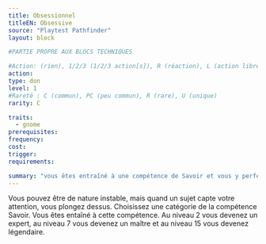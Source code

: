 ```yaml
---
title: Obsessionnel
titleEN: Obsessive
source: "Playtest Pathfinder"
layout: block

#PARTIE PROPRE AUX BLOCS TECHNIQUES

#Action: (rien), 1/2/3 (1/2/3 action[s]), R (réaction), L (action libre)
action: 
type: don
level: 1
#Rareté : C (commun), PC (peu commun), R (rare), U (unique)
rarity: C

traits:
  - gnome
prerequisites: 
frequency:
cost:
trigger:
requirements:

summary: "vous êtes entraîné à une compétence de Savoir et vous y perfectionnez "
---
```


Vous pouvez être de nature instable, mais quand un sujet capte votre attention, vous plongez dessus. Choisissez une catégorie de la compétence Savoir. Vous êtes entaîné à cette compétence. Au niveau 2 vous devenez un expert, au niveau 7 vous devenez un maître et au niveau 15 vous devenez légendaire.